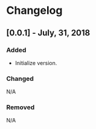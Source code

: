 # Changelog

## [0.0.1] -  July, 31, 2018
### Added
 - Initialize version.

### Changed
N/A

### Removed
N/A
